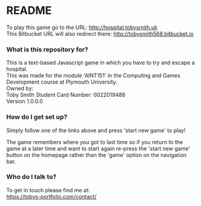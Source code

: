 # README #

To play this game go to the URL: http://hospital.tobysmith.uk  
This Bitbucket URL will also redirect there: http://tobysmith568.bitbucket.io  

### What is this repository for? ###

This is a text-based Javascript game in which you have to try and escape a hospital.  
This was made for the module 'AINT151' in the Computing and Games Development course at Plymouth University.  
Owned by:  
Toby Smith
Student Card Number: 0022019488  
Version 1.0.0.0  

### How do I get set up? ###

Simply follow one of the links above and press 'start new game' to play!  
  
The game remembers where you got to last time so if you return to the game at a later time and want to start again re-press the 'start new game' button on the homepage rather than the 'game' option on the navigation bar.

### Who do I talk to? ###

To get in touch please find me at:  
https://tobys-portfolio.com/contact/